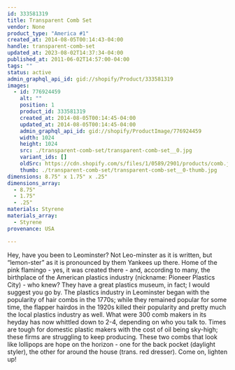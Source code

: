 ```yaml
---
id: 333581319
title: Transparent Comb Set
vendor: None
product_type: "America #1"
created_at: 2014-08-05T00:14:43-04:00
handle: transparent-comb-set
updated_at: 2023-08-02T14:37:34-04:00
published_at: 2011-06-02T14:57:00-04:00
tags: ""
status: active
admin_graphql_api_id: gid://shopify/Product/333581319
images:
  - id: 776924459
    alt: ""
    position: 1
    product_id: 333581319
    created_at: 2014-08-05T00:14:45-04:00
    updated_at: 2014-08-05T00:14:45-04:00
    admin_graphql_api_id: gid://shopify/ProductImage/776924459
    width: 1024
    height: 1024
    src: ./transparent-comb-set/transparent-comb-set__0.jpg
    variant_ids: []
    oldSrc: https://cdn.shopify.com/s/files/1/0589/2901/products/comb.jpeg?v=1407212085
    thumb: ./transparent-comb-set/transparent-comb-set__0-thumb.jpg
dimensions: 8.75" x 1.75" x .25"
dimensions_array:
  - 8.75"
  - 1.75"
  - .25"
materials: Styrene
materials_array:
  - Styrene
provenance: USA

---
```


Hey, have you been to Leominster? Not Leo-minster as it is written, but “lemon-ster” as it is pronounced by them Yankees up there. Home of the pink flamingo \- yes, it was created there \- and, according to many, the birthplace of the American plastics industry (nickname: Pioneer Plastics City) \- who knew? They have a great plastics museum, in fact; I would suggest you go by. The plastics industry in Leominster began with the popularity of hair combs in the 1770s; while they remained popular for some time, the flapper hairdos in the 1920s killed their popularity and pretty much the local plastics industry as well. What were 300 comb makers in its heyday has now whittled down to 2-4, depending on who you talk to. Times are tough for domestic plastic makers with the cost of oil being sky-high; these firms are struggling to keep producing. These two combs that look like lollipops are hope on the horizon \- one for the back pocket (daylight styler), the other for around the house (trans. red dresser). Come on, lighten up!